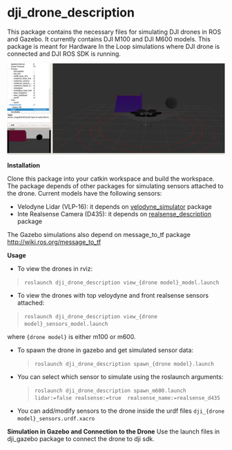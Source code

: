 dji_drone_description
=========

This package contains the necessary files for simulating DJI drones in ROS and Gazebo. It currently contains DJI M100 and DJI M600 models.
This package is meant for Hardware In the Loop simulations where DJI drone is connected and DJI ROS SDK is running.

![alt text](blobs/m600_sensors.png)


**Installation**

Clone this package into your catkin workspace and build the workspace.
The package depends of other packages for simulating sensors attached to the drone.
Current models have the following sensors:
 - Velodyne Lidar (VLP-16): it depends on [velodyne_simulator](http://wiki.ros.org/velodyne_simulator "velodyne_simulator") package
 - Inte Realsense Camera (D435): it depends on [realsense_description](https://github.com/TareqAlqutami/realsense_description "realsense_description") package

The Gazebo simulations also depend on message_to_tf package http://wiki.ros.org/message_to_tf

**Usage**
 - To view the drones in rviz:
  > `roslaunch dji_drone_description view_{drone model}_model.launch`

 - To view the drones with top veloydyne and front realsense sensors attached:
  > `roslaunch dji_drone_description view_{drone model}_sensors_model.launch`  

  where `{drone model}` is either m100 or m600.

 - To spawn the drone in gazebo and get simulated sensor data:
   > `roslaunch dji_drone_description spawn_{drone model}.launch`

 - You can select which sensor to simulate using the roslaunch arguments:
   > `roslaunch dji_drone_description spawn_m600.launch lidar:=false realsense:=true  realsense_name:=realsense_d435`

 - You can add/modify sensors to the drone inside the urdf files `dji_{drone model}_sensors.urdf.xacro`



**Simulation in Gazebo and Connection to the Drone**
 Use the launch files in dji_gazebo package to connect the drone to dji sdk.
